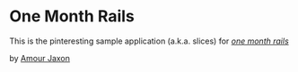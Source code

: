 # One Month Rails

This is the pinteresting sample application (a.k.a. slices) for [*one month rails*](http://onemonthrails.com)

by [Amour Jaxon](https://twitter.com/amourjaxon)